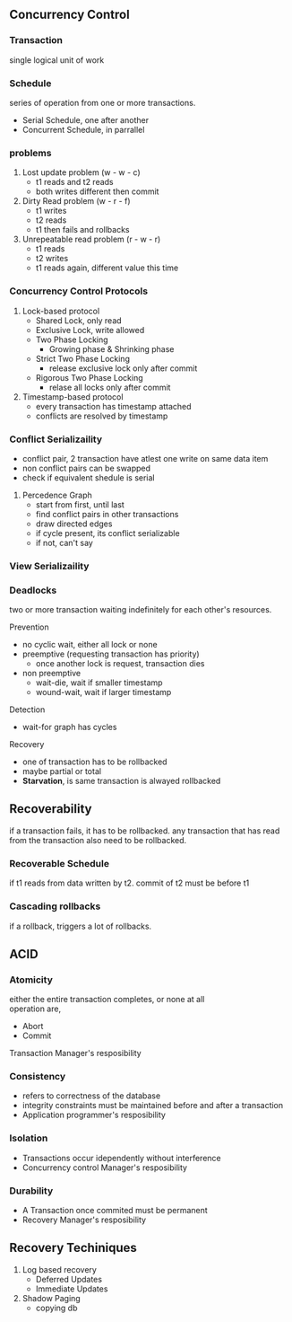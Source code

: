 ## Concurrency Control

### Transaction

single logical unit of work

### Schedule

series of operation from one or more transactions.

- Serial Schedule, one after another
- Concurrent Schedule, in parrallel

### problems

1. Lost update problem (w - w - c)
    - t1 reads and t2 reads 
    - both writes different then commit
1. Dirty Read problem (w - r - f)
    - t1 writes
    - t2 reads
    - t1 then fails and rollbacks
1. Unrepeatable read problem (r - w - r)
    - t1 reads
    - t2 writes
    - t1 reads again, different value this time

### Concurrency Control Protocols

1. Lock-based protocol
    - Shared Lock, only read
    - Exclusive Lock, write allowed
    - Two Phase Locking
        - Growing phase & Shrinking phase
    - Strict Two Phase Locking
        - release exclusive lock only after commit
    - Rigorous Two Phase Locking
        - relase all locks only after commit
1. Timestamp-based protocol
    - every transaction has timestamp attached
    - conflicts are resolved by timestamp

### Conflict Serializaility

- conflict pair, 2 transaction have atlest one write on same data item
- non conflict pairs can be swapped
- check if equivalent shedule is serial

1. Percedence Graph
    - start from first, until last
    - find conflict pairs in other transactions
    - draw directed edges
    - if cycle present, its conflict serializable
    - if not, can't say

### View Serializaility


### Deadlocks

two or more transaction waiting indefinitely for each other's resources.  

Prevention
- no cyclic wait, either all lock or none
- preemptive (requesting transaction has priority)
    - once another lock is request, transaction dies
- non preemptive
    - wait-die, wait if smaller timestamp
    - wound-wait, wait if larger timestamp

Detection

- wait-for graph has cycles

Recovery

- one of transaction has to be rollbacked
- maybe partial or total
- **Starvation**, is same transaction is alwayed rollbacked

## Recoverability

if a transaction fails, it has to be rollbacked.
any transaction that has read from the transaction also need to be rollbacked.

### Recoverable Schedule

if t1 reads from data written by t2.
commit of t2 must be before t1

### Cascading rollbacks

if a rollback, triggers a lot of rollbacks.

## ACID

### Atomicity

either the entire transaction completes, or none at all  
operation are,

- Abort
- Commit

Transaction Manager's resposibility

### Consistency

- refers to correctness of the database
- integrity constraints must be maintained before and after a transaction
- Application programmer's resposibility

### Isolation

- Transactions occur idependently without interference
- Concurrency control Manager's resposibility

### Durability

- A Transaction once commited must be permanent
- Recovery Manager's resposibility

## Recovery Techiniques

1. Log based recovery
    - Deferred Updates
    - Immediate Updates
1. Shadow Paging
    - copying db
